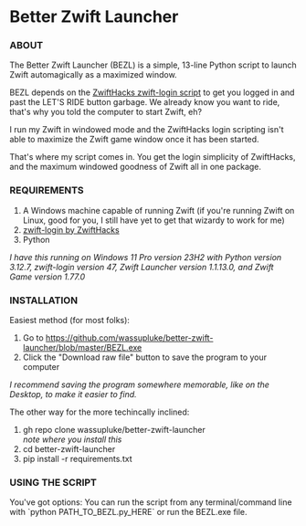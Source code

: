 # Better Zwift Launcher

### ABOUT
<p>The Better Zwift Launcher (BEZL) is a simple, 13-line Python script to launch Zwift automagically as a maximized window.

BEZL depends on the <a href="https://zwifthacks.com/zwift-login/">ZwiftHacks zwift-login script</a> to get you logged in and past the LET'S RIDE button garbage. We already know you want to ride, that's why you told the computer to start Zwift, eh?

I run my Zwift in windowed mode and the ZwiftHacks login scripting isn't able to maximize the Zwift game window once it has been started.

That's where my script comes in. You get the login simplicity of ZwiftHacks, and the maximum windowed goodness of Zwift all in one package.</p>

### REQUIREMENTS
<ol>
    <li>A Windows machine capable of running Zwift (if you're running Zwift on Linux, good for you, I still have yet to get that wizardy to work for me)</li>
    <li><a href="https://zwifthacks.com/zwift-login/">zwift-login by ZwiftHacks</a></li>
    <li>Python</li>
</ol>
<i>I have this running on Windows 11 Pro version 23H2 with Python version 3.12.7, zwift-login version 47, Zwift Launcher version 1.1.13.0, and Zwift Game version 1.77.0</i>

### INSTALLATION
<p>Easiest method (for most folks):</p>
<ol>
    <li>Go to <a href="https://github.com/wassupluke/better-zwift-launcher/blob/master/BEZL.exe">https://github.com/wassupluke/better-zwift-launcher/blob/master/BEZL.exe</a></li>
    <li>Click the "Download raw file" button to save the program to your computer</li>
</ol>
<i>I recommend saving the program somewhere memorable, like on the Desktop, to make it easier to find.</i>

<p>The other way for the more techincally inclined:</p>
<ol>
    <li>gh repo clone wassupluke/better-zwift-launcher</li><i>note where you install this</i>
    <li>cd better-zwift-launcher</li>
    <li>pip install -r requirements.txt</li>
</ol>

### USING THE SCRIPT
<p>You've got options:
You can run the script from any terminal/command line with `python PATH_TO_BEZL.py_HERE`
or
run the BEZL.exe file.
</p>
